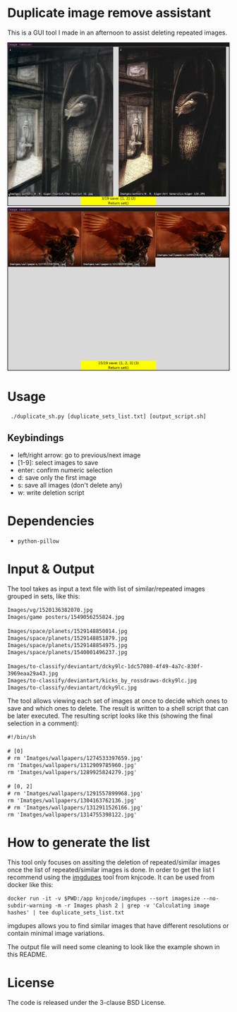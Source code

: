 # Duplicate image remove assistant

This is a GUI tool I made in an afternoon to assist deleting repeated images.

![](screenshots/two.png)
![](screenshots/three.png)

# Usage

```
 ./duplicate_sh.py [duplicate_sets_list.txt] [output_script.sh]
```

## Keybindings

 - left/right arrow: go to previous/next image
 - [1-9]: select images to save
 - enter: confirm numeric selection
 - d: save only the first image
 - s: save all images (don't delete any)
 - w: write deletion script

# Dependencies

- `python-pillow`

# Input & Output

The tool takes as input a text file with list of similar/repeated images grouped in sets, like this:

```
Images/vg/1520136382070.jpg
Images/game posters/1549056255824.jpg

Images/space/planets/1529148850014.jpg
Images/space/planets/1529148851879.jpg
Images/space/planets/1529148854975.jpg
Images/space/planets/1540001496237.jpg

Images/to-classify/deviantart/dcky9lc-1dc57080-4f49-4a7c-830f-3969eaa29a43.jpg
Images/to-classify/deviantart/kicks_by_rossdraws-dcky9lc.jpg
Images/to-classify/deviantart/dcky9lc.jpg
```

The tool allows viewing each set of images at once to decide which ones to save
and which ones to delete.  The result is written to a shell script that can be
later executed.  The resulting script looks like this (showing the final
selection in a comment):

```
#!/bin/sh

# [0]
# rm 'Imatges/wallpapers/1274533397659.jpg'
rm 'Imatges/wallpapers/1312909785960.jpg'
rm 'Imatges/wallpapers/1289925824279.jpg'

# [0, 2]
# rm 'Imatges/wallpapers/1291557899968.jpg'
rm 'Imatges/wallpapers/1304163762136.jpg'
# rm 'Imatges/wallpapers/1312911526166.jpg'
rm 'Imatges/wallpapers/1314755398122.jpg'
```

# How to generate the list

This tool only focuses on assiting the deletion of repeated/similar images once
the list of repeated/similar images is done.  In order to get the list I
recommend using the [imgdupes](https://github.com/knjcode/imgdupes) tool from
knjcode.  It can be used from docker like this:

```
docker run -it -v $PWD:/app knjcode/imgdupes --sort imagesize --no-subdir-warning -m -r Images phash 2 | grep -v 'Calculating image hashes' | tee duplicate_sets_list.txt
```

imgdupes allows you to find similar images that have different resolutions or
contain minimal image variations.

The output file will need some cleaning to look like the example shown in this README.

# License

The code is released under the 3-clause BSD License.
